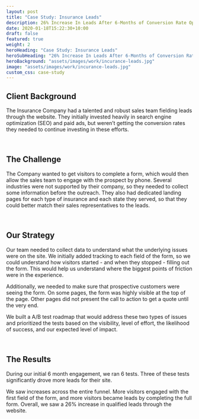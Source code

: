 ```yaml
---
layout: post
title: "Case Study: Insurance Leads"
description: 26% Increase In Leads After 6-Months of Conversion Rate Optimization
date: 2020-01-18T15:22:30+10:00
draft: false
featured: true
weight: 2
heroHeading: "Case Study: Insurance Leads"
heroSubHeading: "26% Increase In Leads After 6-Months of Conversion Rate Optimization"
heroBackground: "assets/images/work/incurance-leads.jpg"
image: "assets/images/work/incurance-leads.jpg"
custom_css: case-study
---
```


## Client Background

The Insurance Company had a talented and robust sales team fielding leads through the website. They initially invested heavily in search engine optimization (SEO) and paid ads, but weren’t getting the conversion rates they needed to continue investing in these efforts.

<br>

## The Challenge

The Company wanted to get visitors to complete a form, which would then allow the sales team to engage with the prospect by phone. Several industries were not supported by their company, so they needed to collect some information before the outreach. They also had dedicated landing pages for each type of insurance and each state they served, so that they could better match their sales representatives to the leads.

<br>

## Our Strategy

Our team needed to collect data to understand what the underlying issues were on the site. We initially added tracking to each field of the form, so we could understand how visitors started - and when they stopped - filling out the form. This would help us understand where the biggest points of friction were in the experience.

Additionally, we needed to make sure that prospective customers were seeing the form. On some pages, the form was highly visible at the top of the page. Other pages did not present the call to action to get a quote until the very end.

We built a A/B test roadmap that would address these two types of issues and prioritized the tests based on the visibility, level of effort, the likelihood of success, and our expected level of impact.

<br>

## The Results

During our initial 6 month engagement, we ran 6 tests. Three of these tests significantly drove more leads for their site.

We saw increases across the entire funnel. More visitors engaged with the first field of the form, and more visitors became leads by completing the full form. Overall, we saw a 26% increase in qualified leads through the website.
